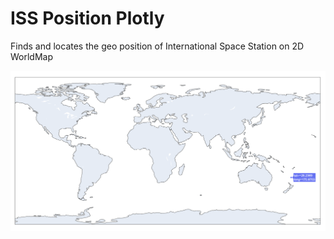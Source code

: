 # ISS Position Plotly

Finds and locates the geo position of International Space Station on 2D WorldMap

<img src='ISS_Position.png'>
